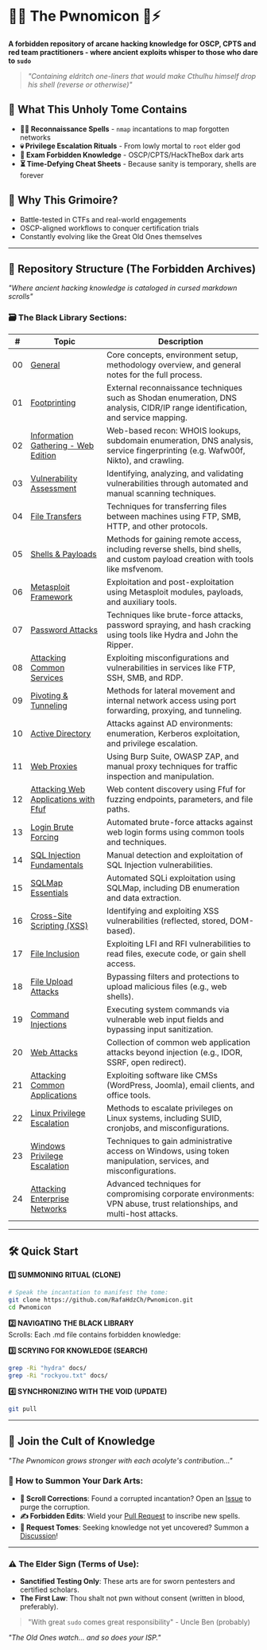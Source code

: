 # 📜🐙 The Pwnomicon 🐙⚡  
**A forbidden repository of arcane hacking knowledge for OSCP, CPTS and red team practitioners - where ancient exploits whisper to those who dare to `sudo`**  

> *"Containing eldritch one-liners that would make Cthulhu himself drop his shell (reverse or otherwise)"*  

## 🔮 What This Unholy Tome Contains  
- **🕵️‍♂️ Reconnaissance Spells** - `nmap` incantations to map forgotten networks  
- **💀 Privilege Escalation Rituals** - From lowly mortal to `root` elder god  
- **📜 Exam Forbidden Knowledge** - OSCP/CPTS/HackTheBox dark arts  
- **⏳ Time-Defying Cheat Sheets** - Because sanity is temporary, shells are forever  

## 🌌 Why This Grimoire?
- Battle-tested in CTFs and real-world engagements
- OSCP-aligned workflows to conquer certification trials
- Constantly evolving like the Great Old Ones themselves

---

## 📂 Repository Structure (The Forbidden Archives)  
*"Where ancient hacking knowledge is cataloged in cursed markdown scrolls"*  

### 🗃️ The Black Library Sections:

| #  | Topic | Description |  
|----|-------|-------------|  
| 00 | [General](./docs/00-general.md) | Core concepts, environment setup, methodology overview, and general notes for the full process. |  
| 01 | [Footprinting](./docs/01-footprinting.md) | External reconnaissance techniques such as Shodan enumeration, DNS analysis, CIDR/IP range identification, and service mapping. |  
| 02 | [Information Gathering - Web Edition](./docs/02-information-gathering.md) | Web-based recon: WHOIS lookups, subdomain enumeration, DNS analysis, service fingerprinting (e.g. Wafw00f, Nikto), and crawling. |  
| 03 | [Vulnerability Assessment](./docs/03-vulnerability-assessment.md) | Identifying, analyzing, and validating vulnerabilities through automated and manual scanning techniques. |  
| 04 | [File Transfers](./docs/04-file-transfers.md) | Techniques for transferring files between machines using FTP, SMB, HTTP, and other protocols. |  
| 05 | [Shells & Payloads](./docs/05-shells-payloads.md) | Methods for gaining remote access, including reverse shells, bind shells, and custom payload creation with tools like msfvenom. |  
| 06 | [Metasploit Framework](./docs/06-metasploit-framework.md) | Exploitation and post-exploitation using Metasploit modules, payloads, and auxiliary tools. |  
| 07 | [Password Attacks](./docs/07-password-attacks.md) | Techniques like brute-force attacks, password spraying, and hash cracking using tools like Hydra and John the Ripper. |  
| 08 | [Attacking Common Services](./docs/08-common-services.md) | Exploiting misconfigurations and vulnerabilities in services like FTP, SSH, SMB, and RDP. |  
| 09 | [Pivoting & Tunneling](./docs/09-pivoting-tunneling.md) | Methods for lateral movement and internal network access using port forwarding, proxying, and tunneling. |  
| 10 | [Active Directory](./docs/10-active-directory.md) | Attacks against AD environments: enumeration, Kerberos exploitation, and privilege escalation. |  
| 11 | [Web Proxies](./docs/11-web-proxies.md) | Using Burp Suite, OWASP ZAP, and manual proxy techniques for traffic inspection and manipulation. |  
| 12 | [Attacking Web Applications with Ffuf](./docs/12-web-apps-ffuf.md) | Web content discovery using Ffuf for fuzzing endpoints, parameters, and file paths. |  
| 13 | [Login Brute Forcing](./docs/13-login-brute-forcing.md) | Automated brute-force attacks against web login forms using common tools and techniques. |  
| 14 | [SQL Injection Fundamentals](./docs/14-sql-injection-fundamentals.md) | Manual detection and exploitation of SQL Injection vulnerabilities. |  
| 15 | [SQLMap Essentials](./docs/15-sqlmap-essentials.md) | Automated SQLi exploitation using SQLMap, including DB enumeration and data extraction. |  
| 16 | [Cross-Site Scripting (XSS)](./docs/16-xss.md) | Identifying and exploiting XSS vulnerabilities (reflected, stored, DOM-based). |  
| 17 | [File Inclusion](./docs/17-file-inclusion.md) | Exploiting LFI and RFI vulnerabilities to read files, execute code, or gain shell access. |  
| 18 | [File Upload Attacks](./docs/18-file-upload-attacks.md) | Bypassing filters and protections to upload malicious files (e.g., web shells). |  
| 19 | [Command Injections](./docs/19-command-injections.md) | Executing system commands via vulnerable web input fields and bypassing input sanitization. |  
| 20 | [Web Attacks](./docs/20-web-attacks.md) | Collection of common web application attacks beyond injection (e.g., IDOR, SSRF, open redirect). |  
| 21 | [Attacking Common Applications](./docs/21-attacking-common-applications.md) | Exploiting software like CMSs (WordPress, Joomla), email clients, and office tools. |  
| 22 | [Linux Privilege Escalation](./docs/22-linux-privilege-escalation.md) | Methods to escalate privileges on Linux systems, including SUID, cronjobs, and misconfigurations. |  
| 23 | [Windows Privilege Escalation](./docs/23-windows-privilege-escalation.md) | Techniques to gain administrative access on Windows, using token manipulation, services, and misconfigurations. |  
| 24 | [Attacking Enterprise Networks](./docs/24-attacking-enterprise-networks.md) | Advanced techniques for compromising corporate environments: VPN abuse, trust relationships, and multi-host attacks. |

---

## 🛠️ Quick Start  

**1️⃣ SUMMONING RITUAL (CLONE)**
   ```bash
   # Speak the incantation to manifest the tome:  
   git clone https://github.com/RafaHdzCh/Pwnomicon.git  
   cd Pwnomicon
   ```
**2️⃣ NAVIGATING THE BLACK LIBRARY**  
   Scrolls: Each .md file contains forbidden knowledge:
   
**3️⃣ SCRYING FOR KNOWLEDGE (SEARCH)** 
   ```bash 
   grep -Ri "hydra" docs/  
   grep -Ri "rockyou.txt" docs/
   ```
**4️⃣ SYNCHRONIZING WITH THE VOID (UPDATE)**  
   ```bash 
   git pull
   ```

---

## 📜 Join the Cult of Knowledge  
*"The Pwnomicon grows stronger with each acolyte's contribution..."*  

### 🔮 How to Summon Your Dark Arts:  
- **📜 Scroll Corrections**: Found a corrupted incantation? Open an [Issue](https://github.com/RafaHdzCh/Pwnomicon/issues) to purge the corruption.  
- **✍️ Forbidden Edits**: Wield your [Pull Request](https://github.com/RafaHdzCh/Pwnomicon/pulls) to inscribe new spells.  
- **🌌 Request Tomes**: Seeking knowledge not yet uncovered? Summon a [Discussion](https://github.com/RafaHdzCh/Pwnomicon/discussions)!  

---

### ⚠️ The Elder Sign (Terms of Use):  
- **Sanctified Testing Only**: These arts are for sworn pentesters and certified scholars.  
- **The First Law**: Thou shalt not pwn without consent (written in blood, preferably).  

> "With great `sudo` comes great responsibility" - Uncle Ben (probably)  

*"The Old Ones watch... and so does your ISP."*  
